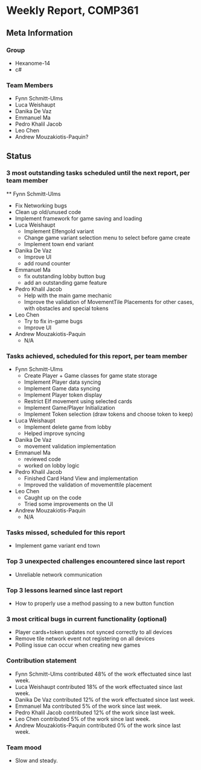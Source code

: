 # Weekly Report, COMP361

## Meta Information

### Group

 * Hexanome-14
 * c#
### Team Members

 * Fynn Schmitt-Ulms
 * Luca Weishaupt
 * Danika De Vaz
 * Emmanuel Ma
 * Pedro Khalil Jacob
 * Leo Chen
 * Andrew Mouzakiotis-Paquin?

## Status

### 3 most outstanding tasks scheduled until the next report, per team member
 ** Fynn Schmitt-Ulms
   * Fix Networking bugs
   * Clean up old/unused code
   * Implement framework for game saving and loading
 * Luca Weishaupt
   * Implement Elfengold variant
   * Change game variant selection menu to select before game create
   * Implement town end variant
 * Danika De Vaz
   *  Improve UI
   *  add round counter
 * Emmanuel Ma 
   * fix outstanding lobby button bug
   * add an outstanding game feature
 * Pedro Khalil Jacob
   * Help with the main game mechanic
   * Improve the validation of MovementTile Placements for other cases, with obstacles and special tokens
 * Leo Chen
   * Try to fix in-game bugs
   * Improve UI
 * Andrew Mouzakiotis-Paquin
   * N/A

### Tasks achieved, scheduled for this report, per team member

 * Fynn Schmitt-Ulms
   * Create Player + Game classes for game state storage
   * Implement Player data syncing
   * Implement Game data syncing
   * Implement Player token display
   * Restrict Elf movement using selected cards
   * Implement Game/Player Initialization
   * Implement Token selection (draw tokens and choose token to keep)
 * Luca Weishaupt
   * Implement delete game from lobby
   * Helped improve syncing
 * Danika De Vaz
   * movement validation implementation
 * Emmanuel Ma 
   * reviewed code
   * worked on lobby logic  
 * Pedro Khalil Jacob
   * Finished Card Hand View and implementation
   * Improved the validation of movementtile placement
 * Leo Chen
   * Caught up on the code
   * Tried some improvements on the UI
 * Andrew Mouzakiotis-Paquin
   * N/A

### Tasks missed, scheduled for this report

 * Implement game variant end town

### Top 3 unexpected challenges encountered since last report

 * Unreliable network communication

### Top 3 lessons learned since last report

 * How to properly use a method passing to a new button function
 
### 3 most critical bugs in current functionality (optional)
 * Player cards+token updates not synced correctly to all devices
 * Remove tile network event not registering on all devices
 * Polling issue can occur when creating new games

### Contribution statement

 * Fynn Schmitt-Ulms contributed 48% of the work effectuated since last week.
 * Luca Weishaupt contributed 18% of the work effectuated since last week.
 * Danika De Vaz contributed 12% of the work effectuated since last week.
 * Emmanuel Ma contributed 5% of the work since last week.
 * Pedro Khalil Jacob contributed 12% of the work since last week.
 * Leo Chen contributed 5% of the work since last week.
 * Andrew Mouzakiotis-Paquin contributed 0% of the work since last week.

### Team mood

 * Slow and steady. 
